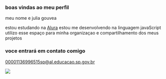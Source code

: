 ### boas vindas ao meu perfil

meu nome e julia gouvea

estou estudando na [Alura](https://www.alura.com.br)
estou me desenvolvendo na linguagem javaScript
utilizo esse espaço para minha organizaçao e compartilhamento dos meus projetos

### voce entrará em contato comigo 

00001136996515sp@al.educacao.sp.gov.br



![](https://media1.tenor.com/m/SfIBJjbHH9UAAAAd/dog-smile-shyboos.gif)


